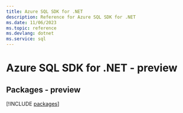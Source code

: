 ```yaml
---
title: Azure SQL SDK for .NET
description: Reference for Azure SQL SDK for .NET
ms.date: 11/06/2023
ms.topic: reference
ms.devlang: dotnet
ms.service: sql
---
```

# Azure SQL SDK for .NET - preview
## Packages - preview
[!INCLUDE [packages](sql-index.md)]